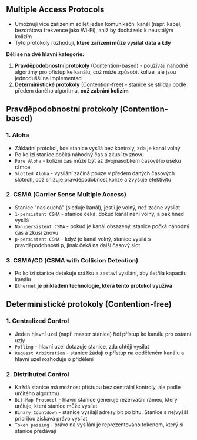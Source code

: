 ## Multiple Access Protocols

- Umožňují více zařízením sdílet jeden komunikační kanál (např. kabel, bezdrátová frekvence jako Wi-Fi), aniž by docházelo k neustálým kolizím
- Tyto protokoly rozhodují, **které zařízení může vysílat data a kdy**

**Dělí se na dvě hlavní kategorie:**
1. **Pravděpodobnostní protokoly** (Contention-based) - používají náhodné algortimy pro přístup ke kanálu, což může způsobit kolize, ale jsou jednodušší na implementaci
2. **Deterministické protokoly** (Contention-free) - stanice se střídají podle předem daného algoritmu, **což zabrání kolizím**


## Pravděpodobnostní protokoly (Contention-based)
### 1. Aloha
- Základní protokol, kde stanice vysílá bez kontroly, zda je kanál volný
- Po kolizi stanice počká náhodný čas a zkusí to znovu
- `Pure Aloha` - kolizní čas může být až dvojnásobkem časového úseku rámce
- `Slotted Aloha` - vysílání začíná pouze v předem daných časových slotech, což snižuje pravděpodobnost kolize a zvyšuje efektivitu

### 2. CSMA (Carrier Sense Multiple Access)
- Stanice "naslouchá" (sleduje kanál), jestli je volný, než začne vysílat
- `1-persistent CSMA` - stanice čeká, dokud kanál není volný, a pak hned vysílá
- `Non-persistent CSMA` - pokud je kanál obsazený, stanice počká náhodný čas a zkusí znovu
- `p-persistent CSMA` - když je kanál volný, stanice vysílá s pravděpodobností p, jinak čeká na další časový slot

### 3. CSMA/CD (CSMA with Collision Detection)
- Po kolizi stanice detekuje srážku a zastaví vysílání, aby šetřila kapacitu kanálu
- `Ethernet` **je příkladem technologie, která tento protokol využívá**

## Deterministické protokoly (Contention-free)
### 1. Centralized Control
- Jeden hlavní uzel (např. master stanice) řídí přístup ke kanálu pro ostatní uzly
- `Polling` - hlavní uzel dotazuje stanice, zda chtějí vysílat
- `Request Arbitration` - stanice žádají o přístup na odděleném kanálu a hlavní uzel rozhoduje o přidělení

### 2. Distributed Control
- Každá stanice má možnost přístupu bez centrální kontroly, ale podle určitého algoritmu
- `Bit-Map Protocol` - hlavní stanice generuje rezervační rámec, který určiuje, která stanice může vysílat
- `Binary Countdown` - stanice vysílají adresy bit po bitu. Stanice s nejvyšší prioritou získává právo vysílat
- `Token passing` - právo na vysílání je reprezentováno tokenem, který si stanice předávají
